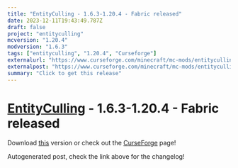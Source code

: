 ```yaml
---
title: "EntityCulling - 1.6.3-1.20.4 - Fabric released"
date: 2023-12-11T19:43:49.787Z
draft: false
project: "entityculling"
mcversion: "1.20.4"
modversion: "1.6.3"
tags: ["entityculling", "1.20.4", "Curseforge"]
externalurl: "https://www.curseforge.com/minecraft/mc-mods/entityculling/files/4950040"
externalpost: "https://www.curseforge.com/minecraft/mc-mods/entityculling/files/4950040"
summary: "Click to get this release"
---
```

# [EntityCulling](/project/entityculling) - 1.6.3-1.20.4 - Fabric released
Download [this](https://www.curseforge.com/minecraft/mc-mods/entityculling/files/4950040) version or check out the [CurseForge](https://www.curseforge.com/minecraft/mc-mods/entityculling) page!

Autogenerated post, check the link above for the changelog!
